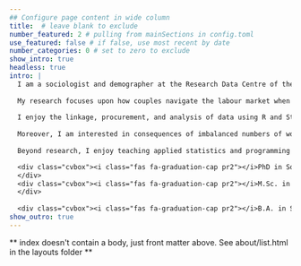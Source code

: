 ```yaml
---
## Configure page content in wide column
title:  # leave blank to exclude
number_featured: 2 # pulling from mainSections in config.toml
use_featured: false # if false, use most recent by date
number_categories: 0 # set to zero to exclude
show_intro: true
headless: true
intro: |
  I am a sociologist and demographer at the Research Data Centre of the Institute for Employment Research ([FDZ-IAB](https://fdz.iab.de/en.aspx) ) in Nuremberg (Germany). 
  
  My research focuses upon how couples navigate the labour market when transitioning into parenthood. Currently, I am part of an international project where we analyse the employment trajectories of mothers in France and Germany. Another current project explores the determinants and consequences of father's parental leave.
  
  I enjoy the linkage, procurement, and analysis of data using R and Stata. In a recent [paper](/publication/2022_update_identifying_mothers/), we updated the identification process of mothers in the labour market data at the IAB. Another [paper]() provides smartphone-based mobility indicators for PASS participations. Currently, I am developing an [R-shiny](shiny.rstudio.com/) dashboard to streamline data applications at the FDZ-IAB.
  
  Moreover, I am interested in consequences of imbalanced numbers of women and men in groups or regions, i.e. imbalanced sex ratios. In my dissertation project, I analysed how skewed sex ratios are associated with the formation of relationships, risk-taking, and violence.
  
  Beyond research, I enjoy teaching applied statistics and programming using R and Stata. Find a collection of course materials [here](/courses).

  <div class="cvbox"><i class="fas fa-graduation-cap pr2"></i>PhD in Social Sciences (Dr. phil.) <br><p class="indented">University of Oldenburg &#8729; 2022
  </div>
  <div class="cvbox"><i class="fas fa-graduation-cap pr2"></i>M.Sc. in Socioeconomics  <br><p class="indented"> Friedrich-Alexander-University Erlangen-Nuremberg   &#8729;  2016
  </div>
  
  <div class="cvbox"><i class="fas fa-graduation-cap pr2"></i>B.A. in Sociology & Economics   <br><p class="indented"> University of Konstanz  &#8729;  2012</div>
show_outro: true
---
```


** index doesn't contain a body, just front matter above.
See about/list.html in the layouts folder **
